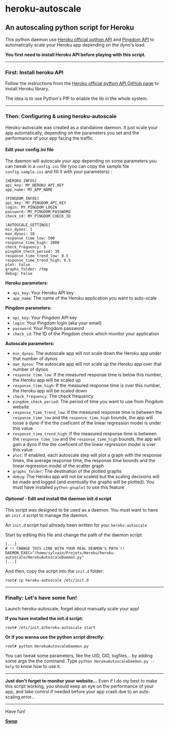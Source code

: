 # heroku-autoscale


## An autoscaling python script for Heroku
This python daemon use [Heroku official python API](https://github.com/heroku/heroku.py) and [Pingdom API](http://pingdom.com/services/api/) to automatically scale your Heroku app depending on the dyno's load.

**You first need to install Heroku API before playing with this script.**

---
### First: Install heroku API
Follow the instructions from the [Heroku official python API GitHub page](https://github.com/heroku/heroku.py) to install Heroku library.

The idea is to use Python's PIP to enable the lib in the whole system.

---
### Then: Configuring & using heroku-autoscale
Heroku-autoscale was created as a standalone daemon. It just scale your app automatically, depending on the parameters you set and the performance of your app facing the traffic.

#### Edit your config.ini file
The daemon will autoscale your app depending on some parameters you can tweak in a `config.ini` file (you can copy the sample file `config.sample.ini` and fill it with your parameters) :

	[HEROKU_INFOS]
	api_key: MY_HEROKU_API_KEY
	app_name: MY_APP_NAME
	
	[PINGDOM_INFOS]
	api_key: MY_PINGDOM_API_KEY
	login: MY_PINGDOM_LOGIN
	password: MY_PINGDOM_PASSWORD
	check_id: MY_PINGDOM_CHECK_ID
	
	[AUTOSCALE_SETTINGS]
	min_dynos: 1
	max_dynos: 10
	response_time_low: 500
	response_time_high: 2000
	check_frequency: 5
	pingdom_check_period: 30
	response_time_trend_low: 0.5
	response_time_trend_high: 0.5
	plot: False
	graphs_folder: /tmp
	debug: False

**Heroku parameters:**

* `api_key`: Your Heroku API key
* `app_name`: The name of the Heroku application you want to auto-scale

**Pingdom parameters:**

* `api_key`: Your Pingdom API key
* `login`: Your Pingdom login (aka your email)
* `password`: Your Pingdom password
* `check_id`: The ID of the Pingdom check which monitor your application

**Autoscale parameters:**

* `min_dynos`: The autoscale app will not scale down the Heroku app under that number of dynos
* `man_dynos`: The autoscale app will not scale up the Heroku app over that number of dynos
* `response_time_low`: If the measured response time is below this number, the Heroku app will be scaled up
* `response_time_high`: If the measured response time is over this number, the Heroku app will be scaled down
* `check_frequency`: The check frequency
* `pingdom_check_period`: The period of time you want to use from Pingdom website
* `response_time_trend_low`: If the measured response time is between the `response_time_low` and the `response_time_high` bounds, the app will loose a dyno if the the coeficent of the linear regression model is under this value
* `response_time_trend_high`: If the measured response time is between the `response_time_low` and the `response_time_high` bounds, the app will gain a dyno if the the coeficent of the linear regression model is over this value
* `plot`: If enabled, each autoscale step will plot a graph with the response times, the average response time, the response time bounds and the linear regression model of the scatter graph
* `graphs_folder`: The destination of the plotted graphs
* `debug`: The Heroku app will not be scaleid but the scaling decisions will be made and logged (and eventually the graphs will be plotted). You must have installed `python-gnuplot` to use this feature

#### *Optional* - Edit and install the daemon init.d script
This script was designed to be used as a daemon. You must want to have an `init.d` script to manage the daemon.

An `init.d` script had allready been written for you: `heroku-autoscale`

Start by editing this file and change the path of the daemon script:

	[...]
	# !! CHANGE THIS LINE WITH YOUR REAL DEAMON'S PATH !!
	DAEMON_EXEC="/home/sylvain/Projets/Heroku/heroku-autoscale/HerokuAutoscaleDaemon.py"
	[...]

And then, copy the script into the `init.d` folder:

	root# cp heroku-autoscale /etc/init.d
---
### Finally: Let's have some fun!
Launch heroku-autoscale, forget about manually scale your app!

**If you have installed the init.d script:**

	root# /etc/init.d/heroku-autoscale start

**Or if you wanna use the python script directly:**

	root# python HerokuAutoscaleDaemon.py

You can tweak some parameters, like the UID, GID, logfiles... by adding some args the the command. Type `python HerokuAutoscaleDaemon.py --help` to know how to use it.

---
**Just don't forget to monitor your website…** Even if I do my best to make this script working, you should keep an eye on the performance of your app, and take control if needed before your app crash due to an auto-scaling error…

---
Have fun!

[**Swop**](https://github.com/Swop)
